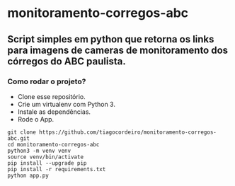 # monitoramento-corregos-abc
## Script simples em python que retorna os links para imagens de cameras de monitoramento dos córregos do ABC paulista.

### Como rodar o projeto?
* Clone esse repositório.
* Crie um virtualenv com Python 3.
* Instale as dependências.
* Rode o App.

```
git clone https://github.com/tiagocordeiro/monitoramento-corregos-abc.git
cd monitoramento-corregos-abc
python3 -m venv venv
source venv/bin/activate
pip install --upgrade pip
pip install -r requirements.txt
python app.py
```
